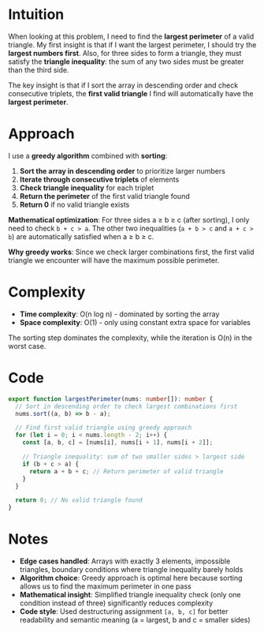 # Intuition

When looking at this problem, I need to find the **largest perimeter** of a valid triangle. My first insight is that if I want the largest perimeter, I should try the **largest numbers first**. Also, for three sides to form a triangle, they must satisfy the **triangle inequality**: the sum of any two sides must be greater than the third side.

The key insight is that if I sort the array in descending order and check consecutive triplets, the **first valid triangle** I find will automatically have the **largest perimeter**.

# Approach

I use a **greedy algorithm** combined with **sorting**:

1. **Sort the array in descending order** to prioritize larger numbers
2. **Iterate through consecutive triplets** of elements
3. **Check triangle inequality** for each triplet
4. **Return the perimeter** of the first valid triangle found
5. **Return 0** if no valid triangle exists

**Mathematical optimization**: For three sides a ≥ b ≥ c (after sorting), I only need to check `b + c > a`. The other two inequalities (`a + b > c` and `a + c > b`) are automatically satisfied when a ≥ b ≥ c.

**Why greedy works**: Since we check larger combinations first, the first valid triangle we encounter will have the maximum possible perimeter.

# Complexity

- **Time complexity**: O(n log n) - dominated by sorting the array
- **Space complexity**: O(1) - only using constant extra space for variables

The sorting step dominates the complexity, while the iteration is O(n) in the worst case.

# Code

```typescript
export function largestPerimeter(nums: number[]): number {
  // Sort in descending order to check largest combinations first
  nums.sort((a, b) => b - a);

  // Find first valid triangle using greedy approach
  for (let i = 0; i < nums.length - 2; i++) {
    const [a, b, c] = [nums[i], nums[i + 1], nums[i + 2]];

    // Triangle inequality: sum of two smaller sides > largest side
    if (b + c > a) {
      return a + b + c; // Return perimeter of valid triangle
    }
  }

  return 0; // No valid triangle found
}
```

# Notes

- **Edge cases handled**: Arrays with exactly 3 elements, impossible triangles, boundary conditions where triangle inequality barely holds
- **Algorithm choice**: Greedy approach is optimal here because sorting allows us to find the maximum perimeter in one pass
- **Mathematical insight**: Simplified triangle inequality check (only one condition instead of three) significantly reduces complexity
- **Code style**: Used destructuring assignment `[a, b, c]` for better readability and semantic meaning (a = largest, b and c = smaller sides)
